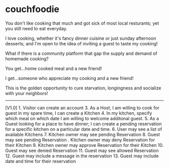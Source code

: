 couchfoodie
===========

You don't like cooking that much and got sick of most local resturants; yet you still need to eat everyday.

I love cooking, whether it's fancy dinner cuisine or just sunday afternoon desserts; and I'm open to the idea of inviting a guest to taste my cooking!

What if there is a community platform that gap the supply and demand of homemade cooking?

You get...home cooked meal and a new friend!

I get...someone who appreciate my cooking and a new friend!

This is the golden opportunity to cure starvation, longingness and socialize with your neighbors!

<hr>
[V1.0]
1. Visitor can create an account
3. As a Host, I am willing to cook for guest in my spare time, I can create a Kitchen
4. In my kitchen, specify which meal on which date I am willing to welcome additonal guest.
5. As a Guest looking for a place to have dinner; I can create a pending reservation for a specific kitchen on a particular date and time.
6. User may see a list of available Kitchens
7. Kitchen owner may see pending Reservation
8. Guest may see pending Reservation
. Kitchen owner may deny Reservation for their Kitchen
9. Kitchen owner may approve Reservation for their Kitchen
10. Guest may see denied Reservation
11. Guest may see allowed Reservation
12. Guest may include a message in the reservation
13. Guest may include date and time for their reservation

